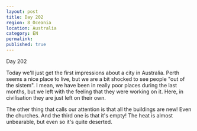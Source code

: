 ```yaml
---
layout: post
title: Day 202
region: 8_Oceania
location: Australia
category: EN
permalink:
published: true
---
```


Day 202

Today we'll just get the first impressions about a city in Australia. Perth seems a nice place to live, but we are a bit shocked to see people "out of the sistem". I mean, we have been in really poor places during the last months, but we left with the feeling that they were working on it. Here, in civilisation they are just left on their own. 

The other thing that calls our attention is that all the buildings are new! Even the churches. And the third one is that it's empty! The heat is almost unbearable, but even so it's quite deserted.

<p><a
href="https://lh3.googleusercontent.com/7Zuc3chaGTfUUE4hMJmyeMnha-EY_SSkaAYCW7NT3YPpd__-1y86omya3eStS1KWyEreEzy26StFjMIelbKcDRpY7otY04Hw3GX9VibJWrbp0VXQ-4Gp4sXmlhZE_ftoOeJyMNmLidEMmLYSdiCOMfU20xuI6kbhJEvXlJifaQ-peTwPRQ9H56G_q6Kd0Mt0HCcJ2qIBrPDkTbIywHks3vGN0dyLzlo6Pakj2ssscgK6VGiMAacMGKksHEDGR3ERmhavsdaMGkUe5c1JLp6fVsYH5LEpdAWhIhGCVz_bXGZi0HAwPmDIVdGkedU08lrCC8zFpzDDndORDy3HVQ6utUwOQY-ZY-Yhvo_zp2IfLNk53mMoVXzvHVrJ3u29gceWCTyoYhFU-3Tyl5FHRIc89iRtr5CMd7aLs79Oj48NnczTqXslqupJho0jgKbCfHBMCaNPDkRXODMgqF_RRzxg95CMtSgFIq-EsTIeJxN5Qiyzlbq07YHnfZUHq-KQkbF6q_Llyr53STsWd33iT5NSfSDlX8NkoHzkUNtZ0REdaMcwCXx8Kf2zpr9W-K0VdsiTyT0oyL7SLtfpkn4bvPjKyKjO3zvtJErat_kKw1jMbKxXGwxosHUPwaLabHTF4QpKByGFwf4lFJogrxN4B7fNzmgTb3fPFQ6G-XzYCpgiy4bwBlQd2LEer-e5LZJKhiSgCk5TtrO6rdZ2IQ-ipKcL2q9clA=w669-h502-no"><img 
src="https://lh3.googleusercontent.com/7Zuc3chaGTfUUE4hMJmyeMnha-EY_SSkaAYCW7NT3YPpd__-1y86omya3eStS1KWyEreEzy26StFjMIelbKcDRpY7otY04Hw3GX9VibJWrbp0VXQ-4Gp4sXmlhZE_ftoOeJyMNmLidEMmLYSdiCOMfU20xuI6kbhJEvXlJifaQ-peTwPRQ9H56G_q6Kd0Mt0HCcJ2qIBrPDkTbIywHks3vGN0dyLzlo6Pakj2ssscgK6VGiMAacMGKksHEDGR3ERmhavsdaMGkUe5c1JLp6fVsYH5LEpdAWhIhGCVz_bXGZi0HAwPmDIVdGkedU08lrCC8zFpzDDndORDy3HVQ6utUwOQY-ZY-Yhvo_zp2IfLNk53mMoVXzvHVrJ3u29gceWCTyoYhFU-3Tyl5FHRIc89iRtr5CMd7aLs79Oj48NnczTqXslqupJho0jgKbCfHBMCaNPDkRXODMgqF_RRzxg95CMtSgFIq-EsTIeJxN5Qiyzlbq07YHnfZUHq-KQkbF6q_Llyr53STsWd33iT5NSfSDlX8NkoHzkUNtZ0REdaMcwCXx8Kf2zpr9W-K0VdsiTyT0oyL7SLtfpkn4bvPjKyKjO3zvtJErat_kKw1jMbKxXGwxosHUPwaLabHTF4QpKByGFwf4lFJogrxN4B7fNzmgTb3fPFQ6G-XzYCpgiy4bwBlQd2LEer-e5LZJKhiSgCk5TtrO6rdZ2IQ-ipKcL2q9clA=w669-h502-no" class="oversize" alt=""></a></p>

<p><a
href="https://lh3.googleusercontent.com/RUc1Slpym02ISgKaSBdefLNSu50rOv-XWPFI2x06shOOmUEjLfJAglqie_9tGY3xGBvBgeuelOix79nzI0AETEYHUqCtNRBXIT3auUELwpG_FR7zifG_S7qFpq2Cd5g_CSs5U_WWBj7750zz1kkw2aeNSWM64AiCP1mYiaTnQBTBtcgVZ0hgk5ul3eFW9U6wo8oTLuMTgUjnRiNazN7C2YqVkUafZh73Phn1WiyuTpZaypjcOpWHRHNS9BOPIAVjVutojRcCeFRzWORRnrVjByHTErIqyRlWVQlEttSCxXto4b8tLTzCHB5FzZ0h_SFLSRMDNre37u_yEKHbnxce2RC7l3vXHVOv3-5qQDD2QaFcIkdHaLoQ4tzZH6hTvr3PcqGPxXBRTFvJDxi6dQcCB84PztZWxWaq34KCGPLRGaFVSW3fdeqfSBAL-2JJhJyptWNT-PvHr2KX2eC9bAOV50c1ip7osm3yZWzVt1pkogTLOA8QqRNX5PSCmWsRBcz_zsBdRZkrie8y8yaZZIjZVslEY4L7tk4ZiFTa_K64ux6QUHwPLi-Sbyce7bDhhhgIVe957P1sHlbavN-AcC56mhOs5_CQdwwrICiOoi9F1FQwr97zgkGU0m9SDKcpKL6JrmZLM83tVC-mqnWHeI1Jfy-fRejQ2pcCmapwvz30w3QvuwUXuwcNqEceq1IPuRG19mZa_Py9qEbxdbWXDmepP70V_g=w836-h627-no"><img 
src="https://lh3.googleusercontent.com/RUc1Slpym02ISgKaSBdefLNSu50rOv-XWPFI2x06shOOmUEjLfJAglqie_9tGY3xGBvBgeuelOix79nzI0AETEYHUqCtNRBXIT3auUELwpG_FR7zifG_S7qFpq2Cd5g_CSs5U_WWBj7750zz1kkw2aeNSWM64AiCP1mYiaTnQBTBtcgVZ0hgk5ul3eFW9U6wo8oTLuMTgUjnRiNazN7C2YqVkUafZh73Phn1WiyuTpZaypjcOpWHRHNS9BOPIAVjVutojRcCeFRzWORRnrVjByHTErIqyRlWVQlEttSCxXto4b8tLTzCHB5FzZ0h_SFLSRMDNre37u_yEKHbnxce2RC7l3vXHVOv3-5qQDD2QaFcIkdHaLoQ4tzZH6hTvr3PcqGPxXBRTFvJDxi6dQcCB84PztZWxWaq34KCGPLRGaFVSW3fdeqfSBAL-2JJhJyptWNT-PvHr2KX2eC9bAOV50c1ip7osm3yZWzVt1pkogTLOA8QqRNX5PSCmWsRBcz_zsBdRZkrie8y8yaZZIjZVslEY4L7tk4ZiFTa_K64ux6QUHwPLi-Sbyce7bDhhhgIVe957P1sHlbavN-AcC56mhOs5_CQdwwrICiOoi9F1FQwr97zgkGU0m9SDKcpKL6JrmZLM83tVC-mqnWHeI1Jfy-fRejQ2pcCmapwvz30w3QvuwUXuwcNqEceq1IPuRG19mZa_Py9qEbxdbWXDmepP70V_g=w836-h627-no" class="oversize" alt=""></a></p>

<p><a
href="https://lh3.googleusercontent.com/fODWyfyTpSzRPl4n6825jEtho2CF6V0Kv_tkl4JwmpGVI5EXD3XiAwM-r1vw7UTr3zwX--7Lvh6tMVnvFglCZC4bqEvAksCVnAJa4R5DXXTW14_9egFCloSrfXrVypEvODtGKKahnBOSpH4Gx4V_mUTPoksBmPHK2mOVzJWaKV_iRbwzqXaAQCw7CF8m4WiLizR82u_fFUD7G0AMdogUJl7y5r2nkmGLPMopqFLIJAsDleb5cD16TYF-MQYM39vBgSUpQt79chd3G-XU2iiPIsUMgPscElJR9wTIuufL6Oh4efEVtbYQpMRvtmNUtxXp1Iisj1L49Up4JCE4BO1IpWK2f5aOloDd_l9AWWhuIiEu5YfTSrEXHmnXL2MPW9QNy7sRqZ3U7D7A8bElEWQge-R_fJdqcM_gRY8vOXzo_XT2nKTw_EZh0_YV47vnQnX8JBTBjRkTPVCaHd3jVHxDI-tkyLtoYr1vpdzAUw-TW4jZ_Hz-eRebdeG6I10drFTB7DPZd4aC9uCv04RF_tlLb2r1uvyTJecuy0wrR-1GvdAYUgHXGkQNeDh_CPnHBYRviLig_n969HjwkjCfOw96CWBnMrPI1yojkiFv7EGjlA1rR15LtvoafIVMlgEvABsoUsoHhT45e_tK_4wuOXYGcs53TRDr7ZLvFOZcebR2HSxgJNgYm8-ibJL_5aLrjhyjLsTVA2l1o8e0TOwjr1tlzlC_XQ=w471-h627-no"><img 
src="https://lh3.googleusercontent.com/fODWyfyTpSzRPl4n6825jEtho2CF6V0Kv_tkl4JwmpGVI5EXD3XiAwM-r1vw7UTr3zwX--7Lvh6tMVnvFglCZC4bqEvAksCVnAJa4R5DXXTW14_9egFCloSrfXrVypEvODtGKKahnBOSpH4Gx4V_mUTPoksBmPHK2mOVzJWaKV_iRbwzqXaAQCw7CF8m4WiLizR82u_fFUD7G0AMdogUJl7y5r2nkmGLPMopqFLIJAsDleb5cD16TYF-MQYM39vBgSUpQt79chd3G-XU2iiPIsUMgPscElJR9wTIuufL6Oh4efEVtbYQpMRvtmNUtxXp1Iisj1L49Up4JCE4BO1IpWK2f5aOloDd_l9AWWhuIiEu5YfTSrEXHmnXL2MPW9QNy7sRqZ3U7D7A8bElEWQge-R_fJdqcM_gRY8vOXzo_XT2nKTw_EZh0_YV47vnQnX8JBTBjRkTPVCaHd3jVHxDI-tkyLtoYr1vpdzAUw-TW4jZ_Hz-eRebdeG6I10drFTB7DPZd4aC9uCv04RF_tlLb2r1uvyTJecuy0wrR-1GvdAYUgHXGkQNeDh_CPnHBYRviLig_n969HjwkjCfOw96CWBnMrPI1yojkiFv7EGjlA1rR15LtvoafIVMlgEvABsoUsoHhT45e_tK_4wuOXYGcs53TRDr7ZLvFOZcebR2HSxgJNgYm8-ibJL_5aLrjhyjLsTVA2l1o8e0TOwjr1tlzlC_XQ=w471-h627-no" class="oversize" alt=""></a></p>





